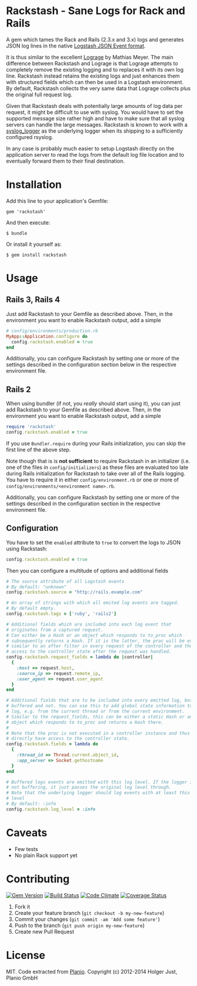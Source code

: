 # Rackstash - Sane Logs for Rack and Rails

A gem which tames the Rack and Rails (2.3.x and 3.x) logs and generates JSON
log lines in the native [Logstash JSON Event format](http://logstash.net).

It is thus similar to the excellent
[Lograge](https://github.com/roidrage/lograge) by Mathias Meyer. The main
difference between Rackstash and Lograge is that Lograge attempts to
completely remove the existing logging and to replaces it with its own log
line. Rackstash instead retains the existing logs and just enhances them with
structured fields which can then be used in a Logstash environment. By
default, Rackstash collects the very same data that Lograge collects plus the
original full request log.

Given that Rackstash deals with potentially large amounts of log data per
request, it might be difficult to use with syslog. You would have to set the
supported message size rather high and have to make sure that all syslog
servers can handle the large messages. Rackstash is known to work with a
[syslog_logger](https://rubygems.org/gems/SyslogLogger) as the underlying
logger when its shipping to a sufficiently configured rsyslog.

In any case is probably much easier to setup Logstash directly on the
application server to read the logs from the default log file location and
to eventually forward them to their final destination.

# Installation

Add this line to your application's Gemfile:

    gem 'rackstash'

And then execute:

    $ bundle

Or install it yourself as:

    $ gem install rackstash

# Usage

## Rails 3, Rails 4

Just add Rackstash to your Gemfile as described above. Then, in the
environment you want to enable Rackstash output, add a simple

```ruby
# config/environments/production.rb
MyApp::Application.configure do
  config.rackstash.enabled = true
end
```

Additionally, you can configure Rackstash by setting one or more of the
settings described in the configuration section below in the respective
environment file.

## Rails 2

When using bundler (if not, you *really* should start using it), you can just
add Rackstash to your Gemfile as described above. Then, in the environment
you want to enable Rackstash output, add a simple

```ruby
require 'rackstash'
config.rackstash.enabled = true
```

If you use `Bundler.require` during your Rails initialization, you can skip
the first line of the above step.

Note though that is is **not sufficient** to require Rackstash
in an initializer (i.e. one of the files in `config/initializers`) as these
files are evaluated too late during Rails initialization for Rackstash to
take over all of the Rails logging. You have to require it in either
`config/environment.rb` or one or more of
`config/environments/<environment name>.rb`.

Additionally, you can configure Rackstash by setting one or more of the
settings described in the configuration section in the respective environment
file.

## Configuration

You have to set the `enabled` attribute to `true` to convert the logs to JSON
using Rackstash:

```ruby
config.rackstash.enabled = true
```

Then you can configure a multitude of options and additional fields

```ruby
# The source attribute of all Logstash events
# By default: "unknown"
config.rackstash.source = "http://rails.example.com"

# An array of strings with which all emited log events are tagged.
# By default empty.
config.rackstash.tags = ['ruby', 'rails2']

# Additional fields which are included into each log event that
# originates from a captured request.
# Can either be a Hash or an object which responds to to_proc which
# subsequently returns a Hash. If it is the latter, the proc will be exceuted
# similar to an after filter in every request of the controller and thus has
# access to the controller state after the request was handled.
config.rackstash.request_fields = lambda do |controller|
  {
    :host => request.host,
    :source_ip => request.remote_ip,
    :user_agent => request.user_agent
  }
end

# Additional fields that are to be included into every emitted log, both
# buffered and not. You can use this to add global state information to the
# log, e.g. from the current thread or from the current environment.
# Similar to the request_fields, this can be either a static Hash or an
# object which responds to to_proc and returns a Hash there.
#
# Note that the proc is not executed in a controller instance and thus doesn't
# directly have access to the controller state.
config.rackstash.fields = lambda do
  {
    :thread_id => Thread.current.object_id,
    :app_server => Socket.gethostname
  }
end

# Buffered logs events are emitted with this log level. If the logger is
# not buffering, it just passes the original log level through.
# Note that the underlying logger should log events with at least this log
# level
# By default: :info
config.rackstash.log_level = :info
```

# Caveats

* Few tests
* No plain Rack support yet

# Contributing

[![Gem Version](https://badge.fury.io/rb/rackstash.png)](https://rubygems.org/gems/rackstash)
[![Build Status](https://secure.travis-ci.org/planio-gmbh/rackstash.png?branch=master)](https://travis-ci.org/planio-gmbh/rackstash)
[![Code Climate](https://codeclimate.com/github/planio-gmbh/rackstash.png)](https://codeclimate.com/github/planio-gmbh/rackstash)
[![Coverage Status](https://coveralls.io/repos/planio-gmbh/rackstash/badge.png?branch=master)](https://coveralls.io/r/planio-gmbh/rackstash?branch=master)

1. Fork it
2. Create your feature branch (`git checkout -b my-new-feature`)
3. Commit your changes (`git commit -am 'Add some feature'`)
4. Push to the branch (`git push origin my-new-feature`)
5. Create new Pull Request

# License

MIT. Code extracted from [Planio](http://plan.io).
Copyright (c) 2012-2014 Holger Just, Planio GmbH
